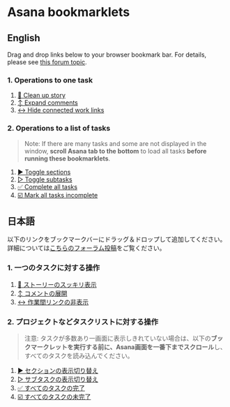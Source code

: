 # Asana bookmarklets

## English

Drag and drop links below to your browser bookmark bar.
For details, please see [this forum topic](https://forum.asana.com/t/introduction-to-asana-bookmarklets/184620).

### 1. Operations to one task

1. <a href="javascript: (function() {const expandLink = document.querySelector('.TaskStoryFeed-expandLink');if (expandLink && expandLink.textContent.match(/\d/)) expandLink.click();  document.querySelectorAll('.TruncatedRichText-expand').forEach(link => link.click());  document.querySelectorAll('.TaskStoryFeed-expandMiniStoriesLink').forEach(link => link.click());document.querySelectorAll('.BacklinkMiniStory').forEach(line => {line.parentNode.style.display = 'none';});})();">💬 Clean up story</a>
2. <a href="javascript:(function() { const expandLink = document.querySelector('.TaskStoryFeed-expandLink'); if (expandLink && expandLink.textContent.match(/\d/)) expandLink.click(); document.querySelectorAll('.TruncatedRichText-expand').forEach(link => link.click()); document.querySelectorAll('.TaskStoryFeed-expandMiniStoriesLink').forEach(link => link.click()); })();">↕️ Expand comments</a>
3. <a href="javascript:(function() { document.querySelectorAll('.BacklinkMiniStory').forEach(line => {line.parentNode.style.display = 'none';}); })();">↔ Hide connected work links</a>

### 2. Operations to a list of tasks
> Note: If there are many tasks and some are not displayed in the window, **scroll Asana tab to the bottom** to load all tasks **before running these bookmarklets**.

1. <a href="javascript:(function() { const firstButtonIcon = document.querySelector('.TaskGroupHeader-toggleButton .Icon'); if (!firstButtonIcon) return; const firstTriangleClassName = firstButtonIcon.classList.contains('DownTriangleIcon')? 'DownTriangleIcon': 'RightTriangleIcon'; document.querySelectorAll(`.TaskGroupHeader-toggleButton .${firstTriangleClassName}`).forEach(buttonIcon => buttonIcon.parentNode.click()); })();">▶︎ Toggle sections</a>
2. <a href="javascript:(function() { const firstSubtaskButton = document.querySelector('.ProjectSpreadsheetGridRow-subtaskToggleButton'); const firstTriangleClassName = firstSubtaskButton.firstElementChild.classList.contains('DownTriangleIcon')? 'DownTriangleIcon': 'RightTriangleIcon'; const taskPlaceholderHTMLCollection = document.getElementsByClassName('SpreadsheetTaskRowScrollPlaceholder'); const taskGroup = document.querySelector('.TaskGroup'); const buttonAtTheBottom = document.querySelector('.SpreadsheetPotGridContents-addSectionButton'); setTimeout(function () {if (buttonAtTheBottom) buttonAtTheBottom.scrollIntoView();}, 30); setTimeout(function () {taskGroup.style.display = 'none';}, 60); let monitorTaskStructure = setInterval(() => { if (taskPlaceholderHTMLCollection.length == 0) { document.querySelectorAll('.ProjectSpreadsheetGridRow-subtaskToggleButton').forEach(function (buttonIcon) { if (buttonIcon.firstElementChild.classList.contains(firstTriangleClassName)) buttonIcon.click(); }); taskGroup.style.display = ''; clearInterval(monitorTaskStructure); const loadMoreLinkHTMLCollection = document.getElementsByClassName('SpreadsheetTaskList-showMoreLink'); setTimeout(() => { let clickingLoadMoreLinks = setInterval(function() { if (!loadMoreLinkHTMLCollection.length) { clearInterval(clickingLoadMoreLinks); } else { loadMoreLinkHTMLCollection[0].scrollIntoView(); loadMoreLinkHTMLCollection[0].click(); } }, 100); }, 200); } }, 100); })();">▷ Toggle subtasks</a>
3. <a href="javascript:(function() { const taskPlaceholderHTMLCollection = document.getElementsByClassName('SpreadsheetTaskRowScrollPlaceholder'); if (!taskPlaceholderHTMLCollection.length) { document.querySelectorAll('.TaskRowCompletionStatus-taskCompletionIcon--incomplete').forEach(incompleteIcon => incompleteIcon.parentNode.click()); } else { const taskGroup = document.querySelector('.TaskGroup'); const buttonAtTheBottom = document.querySelector('.SpreadsheetPotGridContents-addSectionButton'); setTimeout(function () {if (buttonAtTheBottom) buttonAtTheBottom.scrollIntoView();}, 30); setTimeout(function () { taskGroup.style.display = 'none'; const progressIndicator = document.createElement('span'); progressIndicator.setAttribute('id', 'progressIndicator'); progressIndicator.textContent = 'Processing'; taskGroup.parentNode.appendChild(progressIndicator); }, 60); let monitorTaskStructure = setInterval(() => { if (taskPlaceholderHTMLCollection.length == 0) { clearInterval(monitorTaskStructure); const progressIndicator = document.querySelector('#progressIndicator'); const allTasks = Array.from(document.querySelectorAll('.TaskRowCompletionStatus-taskCompletionIcon--incomplete')); const numProcesses = Math.floor(allTasks.length / 50) + 1; let counter = 0; let loopTasks = setInterval(() => { progressIndicator.textContent = `Processing (${counter}/${numProcesses})`; for (let i = 50 * counter; i < Math.min(allTasks.length, 50 * (counter + 1)); i++) { allTasks[i].parentNode.click(); if (i == allTasks.length - 1) { clearInterval(loopTasks); progressIndicator.remove(); taskGroup.style.display = ''; } } counter += 1; }, 500); } }, 100); } })();">✅ Complete all tasks</a>
4. <a href="javascript:(function() { const taskPlaceholderHTMLCollection = document.getElementsByClassName('SpreadsheetTaskRowScrollPlaceholder'); if (!taskPlaceholderHTMLCollection.length) { document.querySelectorAll('.TaskRowCompletionStatus-taskCompletionIcon--complete').forEach(incompleteIcon => incompleteIcon.parentNode.click()); } else { const taskGroup = document.querySelector('.TaskGroup'); const buttonAtTheBottom = document.querySelector('.SpreadsheetPotGridContents-addSectionButton'); setTimeout(function () {if (buttonAtTheBottom) buttonAtTheBottom.scrollIntoView();}, 30); setTimeout(function () { taskGroup.style.display = 'none'; const progressIndicator = document.createElement('span'); progressIndicator.setAttribute('id', 'progressIndicator'); progressIndicator.textContent = 'Processing'; taskGroup.parentNode.appendChild(progressIndicator); }, 60); let monitorTaskStructure = setInterval(() => { if (taskPlaceholderHTMLCollection.length == 0) { clearInterval(monitorTaskStructure); const progressIndicator = document.querySelector('#progressIndicator'); const allTasks = Array.from(document.querySelectorAll('.TaskRowCompletionStatus-taskCompletionIcon--complete')); const numProcesses = Math.floor(allTasks.length / 50) + 1; let counter = 0; let loopTasks = setInterval(() => { progressIndicator.textContent = `Processing(${counter}/${numProcesses})`; for (let i = 50 * counter; i < Math.min(allTasks.length, 50 * (counter + 1)); i++) { allTasks[i].parentNode.click(); if (i == allTasks.length - 1) { clearInterval(loopTasks); progressIndicator.remove(); taskGroup.style.display = ''; } } counter += 1; }, 500); } }, 100); } })();">☑️ Mark all tasks incomplete</a>

## 日本語

以下のリンクをブックマークバーにドラッグ＆ドロップして追加してください。
詳細については[こちらのフォーラム投稿](https://forum.asana.com/t/asana/184069)をご覧ください。

### 1. 一つのタスクに対する操作

1. <a href="javascript: (function() {const expandLink = document.querySelector('.TaskStoryFeed-expandLink');if (expandLink && expandLink.textContent.match(/\d/)) expandLink.click();  document.querySelectorAll('.TruncatedRichText-expand').forEach(link => link.click());  document.querySelectorAll('.TaskStoryFeed-expandMiniStoriesLink').forEach(link => link.click());document.querySelectorAll('.BacklinkMiniStory').forEach(line => {line.parentNode.style.display = 'none';});})();">💬 ストーリーのスッキリ表示</a>
2. <a href="javascript:(function() { const expandLink = document.querySelector('.TaskStoryFeed-expandLink'); if (expandLink && expandLink.textContent.match(/\d/)) expandLink.click(); document.querySelectorAll('.TruncatedRichText-expand').forEach(link => link.click()); document.querySelectorAll('.TaskStoryFeed-expandMiniStoriesLink').forEach(link => link.click()); })();">↕️ コメントの展開</a>
3. <a href="javascript:(function() { document.querySelectorAll('.BacklinkMiniStory').forEach(line => {line.parentNode.style.display = 'none';}); })();">↔ 作業間リンクの非表示</a>

### 2. プロジェクトなどタスクリストに対する操作
> 注意: タスクが多数あり一画面に表示しきれていない場合は、以下の**ブックマークレットを実行する前に、Asana画面を一番下までスクロール**し、すべてのタスクを読み込んでください。

1. <a href="javascript:(function() { const firstButtonIcon = document.querySelector('.TaskGroupHeader-toggleButton .Icon'); if (!firstButtonIcon) return; const firstTriangleClassName = firstButtonIcon.classList.contains('DownTriangleIcon')? 'DownTriangleIcon': 'RightTriangleIcon'; document.querySelectorAll(`.TaskGroupHeader-toggleButton .${firstTriangleClassName}`).forEach(buttonIcon => buttonIcon.parentNode.click()); })();">▶︎ セクションの表示切り替え</a>
2. <a href="javascript:(function() { const firstSubtaskButton = document.querySelector('.ProjectSpreadsheetGridRow-subtaskToggleButton'); const firstTriangleClassName = firstSubtaskButton.firstElementChild.classList.contains('DownTriangleIcon')? 'DownTriangleIcon': 'RightTriangleIcon'; const taskPlaceholderHTMLCollection = document.getElementsByClassName('SpreadsheetTaskRowScrollPlaceholder'); const taskGroup = document.querySelector('.TaskGroup'); const buttonAtTheBottom = document.querySelector('.SpreadsheetPotGridContents-addSectionButton'); setTimeout(function () {if (buttonAtTheBottom) buttonAtTheBottom.scrollIntoView();}, 30); setTimeout(function () {taskGroup.style.display = 'none';}, 60); let monitorTaskStructure = setInterval(() => { if (taskPlaceholderHTMLCollection.length == 0) { document.querySelectorAll('.ProjectSpreadsheetGridRow-subtaskToggleButton').forEach(function (buttonIcon) { if (buttonIcon.firstElementChild.classList.contains(firstTriangleClassName)) buttonIcon.click(); }); taskGroup.style.display = ''; clearInterval(monitorTaskStructure); const loadMoreLinkHTMLCollection = document.getElementsByClassName('SpreadsheetTaskList-showMoreLink'); setTimeout(() => { let clickingLoadMoreLinks = setInterval(function() { if (!loadMoreLinkHTMLCollection.length) { clearInterval(clickingLoadMoreLinks); } else { loadMoreLinkHTMLCollection[0].scrollIntoView(); loadMoreLinkHTMLCollection[0].click(); } }, 100); }, 200); } }, 100); })();">▷ サブタスクの表示切り替え</a>
3. <a href="javascript:(function() { const taskPlaceholderHTMLCollection = document.getElementsByClassName('SpreadsheetTaskRowScrollPlaceholder'); if (!taskPlaceholderHTMLCollection.length) { document.querySelectorAll('.TaskRowCompletionStatus-taskCompletionIcon--incomplete').forEach(incompleteIcon => incompleteIcon.parentNode.click()); } else { const taskGroup = document.querySelector('.TaskGroup'); const buttonAtTheBottom = document.querySelector('.SpreadsheetPotGridContents-addSectionButton'); setTimeout(function () {if (buttonAtTheBottom) buttonAtTheBottom.scrollIntoView();}, 30); setTimeout(function () { taskGroup.style.display = 'none'; const progressIndicator = document.createElement('span'); progressIndicator.setAttribute('id', 'progressIndicator'); progressIndicator.textContent = '処理しています'; taskGroup.parentNode.appendChild(progressIndicator); }, 60); let monitorTaskStructure = setInterval(() => { if (taskPlaceholderHTMLCollection.length == 0) { clearInterval(monitorTaskStructure); const progressIndicator = document.querySelector('#progressIndicator'); const allTasks = Array.from(document.querySelectorAll('.TaskRowCompletionStatus-taskCompletionIcon--incomplete')); const numProcesses = Math.floor(allTasks.length / 50) + 1; let counter = 0; let loopTasks = setInterval(() => { progressIndicator.textContent = `処理しています (${counter}/${numProcesses}）`; for (let i = 50 * counter; i < Math.min(allTasks.length, 50 * (counter + 1)); i++) { allTasks[i].parentNode.click(); if (i == allTasks.length - 1) { clearInterval(loopTasks); progressIndicator.remove(); taskGroup.style.display = ''; } } counter += 1; }, 500); } }, 100); } })();">✅ すべてのタスクの完了</a>
4. <a href="javascript:(function() { const taskPlaceholderHTMLCollection = document.getElementsByClassName('SpreadsheetTaskRowScrollPlaceholder'); if (!taskPlaceholderHTMLCollection.length) { document.querySelectorAll('.TaskRowCompletionStatus-taskCompletionIcon--complete').forEach(incompleteIcon => incompleteIcon.parentNode.click()); } else { const taskGroup = document.querySelector('.TaskGroup'); const buttonAtTheBottom = document.querySelector('.SpreadsheetPotGridContents-addSectionButton'); setTimeout(function () {if (buttonAtTheBottom) buttonAtTheBottom.scrollIntoView();}, 30); setTimeout(function () { taskGroup.style.display = 'none'; const progressIndicator = document.createElement('span'); progressIndicator.setAttribute('id', 'progressIndicator'); progressIndicator.textContent = '処理しています'; taskGroup.parentNode.appendChild(progressIndicator); }, 60); let monitorTaskStructure = setInterval(() => { if (taskPlaceholderHTMLCollection.length == 0) { clearInterval(monitorTaskStructure); const progressIndicator = document.querySelector('#progressIndicator'); const allTasks = Array.from(document.querySelectorAll('.TaskRowCompletionStatus-taskCompletionIcon--complete')); const numProcesses = Math.floor(allTasks.length / 50) + 1; let counter = 0; let loopTasks = setInterval(() => { progressIndicator.textContent = `処理しています (${counter}/${numProcesses}）`; for (let i = 50 * counter; i < Math.min(allTasks.length, 50 * (counter + 1)); i++) { allTasks[i].parentNode.click(); if (i == allTasks.length - 1) { clearInterval(loopTasks); progressIndicator.remove(); taskGroup.style.display = ''; } } counter += 1; }, 500); } }, 100); } })();">☑️ すべてのタスクの未完了</a>